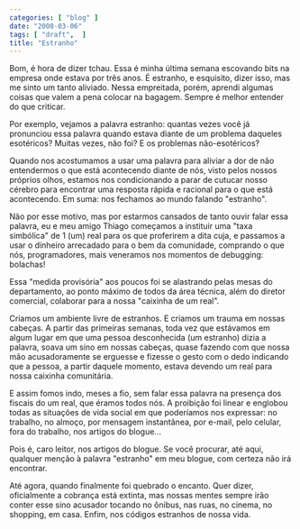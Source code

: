```yaml
---
categories: [ "blog" ]
date: "2008-03-06"
tags: [ "draft",  ]
title: "Estranho"
---
```

Bom, é hora de dizer tchau. Essa é minha última semana escovando
bits na empresa onde estava por três anos. É estranho, e esquisito,
dizer isso, mas me sinto um tanto aliviado. Nessa empreitada, porém,
aprendi algumas coisas que valem a pena colocar na bagagem. Sempre é
melhor entender do que criticar.

Por exemplo, vejamos a palavra estranho: quantas vezes você já
pronunciou essa palavra quando estava diante de um problema daqueles
esotéricos? Muitas vezes, não foi? E os problemas não-esotéricos?

Quando nos acostumamos a usar uma palavra para aliviar a dor de não
entendermos o que está acontecendo diante de nós, visto pelos nossos
próprios olhos, estamos nos condicionando a parar de cutucar nosso
cérebro para encontrar uma resposta rápida e racional para o que está
acontecendo. Em suma: nos fechamos ao mundo falando "estranho".

Não por esse motivo, mas por estarmos cansados de tanto ouvir falar
essa palavra, eu e meu amigo Thiago começamos a instituir uma "taxa
simbólica" de 1 (um) real para os que proferirem a dita cuja, e passamos
a usar o dinheiro arrecadado para o bem da comunidade, comprando o que
nós, programadores, mais veneramos nos momentos de debugging: bolachas!

Essa "medida provisória" aos poucos foi se alastrando pelas mesas do
departamento, ao ponto máximo de todos da área técnica, além do
diretor comercial, colaborar para a nossa "caixinha de um real".

Criamos um ambiente livre de estranhos. E criamos um trauma em nossas
cabeças. A partir das primeiras semanas, toda vez que estávamos
em algum lugar em que uma pessoa desconhecida (um estranho) dizia a
palavra, soava um sino em nossas cabeças, quase fazendo com que nossa
mão acusadoramente se erguesse e fizesse o gesto com o dedo indicando
que a pessoa, a partir daquele momento, estava devendo um real para
nossa caixinha comunitária.

E assim fomos indo, meses a fio, sem falar essa palavra na presença dos
fiscais do um real, que éramos todos nós. A proibição foi linear
e englobou todas as situações de vida social em que poderíamos nos
expressar: no trabalho, no almoço, por mensagem instantânea, por e-mail,
pelo celular, fora do trabalho, nos artigos do blogue...

Pois é, caro leitor, nos artigos do blogue. Se você procurar, até aqui,
qualquer menção à palavra "estranho" em meu blogue, com certeza não
irá encontrar.

Até agora, quando finalmente foi quebrado o encanto. Quer dizer,
oficialmente a cobrança está extinta, mas nossas mentes sempre irão
conter esse sino acusador tocando no ônibus, nas ruas, no cinema,
no shopping, em casa. Enfim, nos códigos estranhos de nossa vida.
